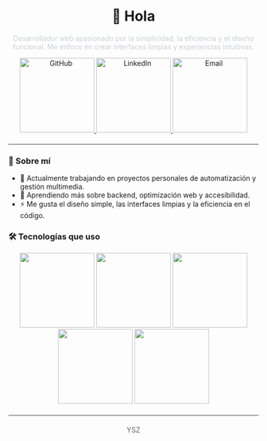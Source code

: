 <!-- Título centrado -->
<h1 align="center">👋 Hola</h1>

<!-- Descripción -->
<p align="center" style="color:#c9d1d9">
  Desarrollador web apasionado por la simplicidad, la eficiencia y el diseño funcional.
  Me enfoco en crear interfaces limpias y experiencias intuitivas.
</p>

<!-- Íconos de redes sociales -->
<p align="center">
  <a href="https://github.com/tuusuario" target="_blank">
    <img alt="GitHub" src="https://img.shields.io/badge/GitHub-ffffff?style=flat&logo=github&logoColor=000000" height="150"/>
  </a>
  <a href="https://www.linkedin.com/in/tuusuario/" target="_blank">
    <img alt="LinkedIn" src="https://img.shields.io/badge/LinkedIn-ffffff?style=flat&logo=linkedin&logoColor=0A66C2" height="150"/>
  </a>
  <a href="mailto:tuemail@ejemplo.com">
    <img alt="Email" src="https://img.shields.io/badge/Email-ffffff?style=flat&logo=gmail&logoColor=D14836" height="150"/>
  </a>
</p>

<!-- Separador -->
<hr style="border: 0; height: 1px; background: #444; margin: 20px 0;" />

<!-- Bio corta -->
### 🧠 Sobre mí

- 🔭 Actualmente trabajando en proyectos personales de automatización y gestión multimedia.
- 🌱 Aprendiendo más sobre backend, optimización web y accesibilidad.
- ⚡ Me gusta el diseño simple, las interfaces limpias y la eficiencia en el código.

<!-- Tecnologías -->
### 🛠 Tecnologías que uso

<p align="center">
  <img src="https://img.shields.io/badge/HTML5-ffffff?style=flat&logo=html5&logoColor=E34F26" height="150"
  <img src="https://img.shields.io/badge/CSS3-ffffff?style=flat&logo=css3&logoColor=1572B6" height="150"/>
  <img src="https://img.shields.io/badge/JavaScript-ffffff?style=flat&logo=javascript&logoColor=F7DF1E" height="150"/>
  <img src="https://img.shields.io/badge/Node.js-ffffff?style=flat&logo=node.js&logoColor=339933" height="150"/>
  <img src="https://img.shields.io/badge/Electron-ffffff?style=flat&logo=electron&logoColor=47848F" height="150"/>
  <img src="https://img.shields.io/badge/Sass-ffffff?style=flat&logo=sass&logoColor=CC6699" height="150"/>
</p>

<!-- Separador -->
<hr style="border: 0; height: 1px; background: #444; margin: 20px 0;" />

<!-- Footer -->
<p align="center" style="color:#666">
  YSZ
</p>

